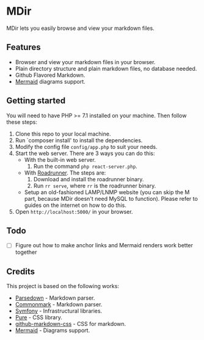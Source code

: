 # MDir

MDir lets you easily browse and view your markdown files.

## Features
* Browser and view your markdown files in your browser.
* Plain directory structure and plain markdown files, no database needed.
* Github Flavored Markdown.
* [Mermaid](https://mermaid-js.github.io/) diagrams support.

## Getting started

You will need to have PHP >= 7.1 installed on your machine. Then follow these steps:
1. Clone this repo to your local machine.
2. Run `composer install' to install the dependencies.
3. Modify the config file `config/app.php` to suit your needs.
4. Start the web server. There are 3 ways you can do this:
    * With the built-in web server.
        1. Run the command `php react-server.php`.
    * With [Roadrunner](https://github.com/spiral/roadrunner). The steps are:
        1. Download and install the roadrunner binary.
        2. Run `rr serve`, where `rr` is the roadrunner binary.
    * Setup an old-fashioned LAMP/LNMP website (you can skip the M part, because MDir doesn't need MySQL to function). Please refer to guides on the internet on how to do this.
5. Open `http://localhost:5000/` in your browser.

## Todo
- [ ] Figure out how to make anchor links and Mermaid renders work better together

## Credits

This project is based on the following works:

- [Parsedown](https://github.com/erusev/parsedown) - Markdown parser.
- [Commonmark](https://commonmark.thephpleague.com/) - Markdown parser.
- [Symfony](https://symfony.com/) - Infrastructural libraries.
- [Pure](https://purecss.io/) - CSS library.
- [github-markdown-css](https://github.com/sindresorhus/github-markdown-css) - CSS for markdown.
- [Mermaid](https://mermaid-js.github.io/) - Diagrams support.
